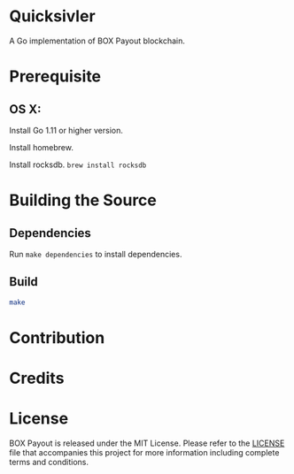 # Quicksivler

A Go implementation of BOX Payout blockchain. 

# Prerequisite
## OS X:

Install Go 1.11 or higher version.

Install homebrew.

Install rocksdb.
`brew install rocksdb`


# Building the Source

## Dependencies

Run `make dependencies` to install dependencies.

## Build

```sh
make
```

# Contribution

# Credits

# License

BOX Payout is released under the MIT License. Please refer to the [LICENSE](https://github.com/BOXFoundation/Quicksilver/blob/master/LICENSE) file that accompanies this project for more information including complete terms and conditions.

